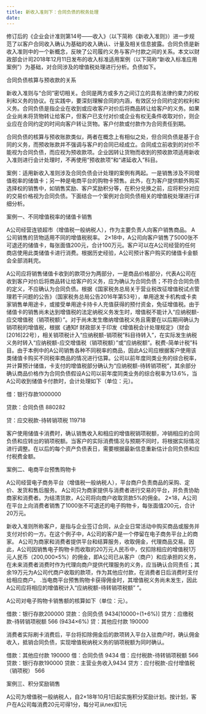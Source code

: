 ```yaml
---
title: 新收入准则下：合同负债的税务处理
date: 
---
```

修订后的《企业会计准则第14号——收入》（以下简称《新收入准则》）进一步规范了以客户合同收入确认为基础的收入确认、计量及相关信息披露。合同负债是新收入准则中的一个新概念，反映了公司履约义务与客户付款之间的关系。本文以财政部会计司2018年12月11日发布的收入标准适用案例（以下简称“新收入标准应用案例”）为基础，对合同涉及的增值税处理进行分析。负债如下。
<!-- more -->

合同负债核算与预收款的关系

新收入准则与“合同”密切相关。合同是两方或多方之间订立的具有法律约束力的权利和义务的协议。在实践中，要深刻理解合同的内涵，有效区分合同约定的权利和义务。合同负债是指企业在收到或应收客户对价后将商品转让给客户的义务。如果企业尚未将货物转让给客户，但客户已支付对价或企业有权无条件收取对价，则企业应在合同约定的时间向客户转让货物。客户付款或付款作为合同责任到期。

合同负债的核算与预收账款类似，两者在概念上有相似之处，但合同负债是基于合同的义务，而预收账款并不强调与客户的合同已经成立。合同成立前收到的对价不能视为合同负债，而应视为预收款项。企业因转让货物而收到的预收款项适用新收入准则进行会计处理时，不再使用“预收款项”和“递延收入”科目。

案例：适用新收入准则涉及合同负债会计处理的案例有两起。一是销售涉及不同增值税率的储值卡；另一种是电商平台的购物卡预售。此外，在为客户提供额外购买选择权的销售中，如销售奖励、客户奖励积分等，在积分兑换之前，应将积分对应的交易价格视为合同负债。下面结合一个案例对合同负债相关的增值税处理进行详细分析。

案例一、不同增值税率的储值卡销售

A公司经营连锁超市（增值税一般纳税人），作为主要负责人向客户销售商品。 A公司销售的货物适用不同的增值税税率。 2×18中，A公司向客户销售了5000张不可退还的储值卡，每张面值200元，合计100万元。客户可以在A公司经营的任何商店使用此类储值卡进行消费。根据历史经验，A公司预计客户购买的储值卡金额会全部消耗完。

A公司应将销售储值卡收到的款项分为两部分，一是商品价格部分，代表A公司在收到客户对价后将商品转让给客户的义务，应为确认为合同负债；不符合合同负债的定义，不应确认为合同负债。根据《国家税务总局关于营业税改征增值税试点管理若干问题的公告》（国家税务总局公告2016年第53号），单用途发卡机构或卡卖家销售单用途卡，或接受单用途卡持卡人充值获得的预付资金，免征增值税。由于储值卡的销售尚未达到增值税的法定纳税义务发生时，增值税不能计入“应纳税额-应交增值税（销项税额）”。对于尚未发生缴纳增值税义务且需要在以后期间确认为销项税的增值税，根据《通知f 财政部关于印发《增值税会计处理规定》（财会[2016]22号），相关销项税计入“应纳税额-销项税”科目待转入”，在实际发生纳税义务时转入“应纳税额-应交增值税（销项税额）”或“应纳税额”。税费-简单计税”科目。由于本例中的A公司销售各种不同税率的商品，因此A公司应根据客户使用该类储值卡购买不同税率商品的情况进行估算。公司以前年度同类业务的综合税率，并计算预计储值，卡支付的增值税部分确认为“应纳税额-待转销项税”，其余部分确认商品价格作为合同负债假设A公司以前年度同类业务的综合税率为13.6%，当A公司收到储值卡付款时，会计处理如下（单位：元）。

借：银行存款1000000

贷款：合同负债 880282

贷：应交税款-待转销项税 119718

客户使用储值卡消费时，确认销售收入和相应的增值税销项税额，冲销相应的合同负债和应转出的销项税额。当客户的实际消费情况与预期不同时，将根据实际情况进行调整。在以后的每个资产负债表日，需要根据最新信息重新估计合同负债和应付税费金额。

案例二、电商平台预售购物卡

A公司经营电子商务平台（增值税一般纳税人），平台商户负责商品的采购、定价、发货和售后服务。 A公司只为商家提供与消费者进行交易的平台，并负责协助商家和消费者。为结清货款，A公司将向商户收取货款5%的佣金。 2×18，A公司在平台上向消费者销售了1000张不可退还的电子购物卡，每张面值200元，合计20万元。

新收入准则所称客户，是指与企业签订合同，从企业日常活动中购买商品或服务并支付对价的一方。在这个例子中，A公司的客户是一个停留在电子商务平台上的商家。 A公司为商家和消费者提供平台和结算服务，收取佣金，代理商品交易。因此，A公司因销售电子购物卡而收取的20万元人民币中，仅扣除相应的增值税1万元人民币（200,000×5%）的佣金，即A公司已从客户（商户）和应承担的义务，在未来消费者消费时作为代理向商户提供代理服务的义务，应当确认合同责任；其余19万元为A公司代商户收取的款项，作为其他应付款，在消费者日后消费时支付给相应商户。 .当电商平台预售购物卡获得佣金时，其增值税义务尚未发生，因此A公司应将相应的增值税计入“应纳税额-待转销项税额” ”。

A公司对电子购物卡销售额的核算如下（单位：元）。

借款：银行存款200000
贷款：合同负债 9434[10000÷(1+6%)]
贷方：应缴税款-待转销项税额 566 (9434×6%)
贷：其他应付款 190000

消费者实际刷卡消费后，平台将扣除佣金后的款项转入平台入驻商户时，确认佣金收入，抵销合同负债，实现增值税纳税义务的销项税额为同时确认。

借款：其他应付款 190000
借：合同负债 9434
借：应付税款-待转销项税额 566
贷款：银行存款190000
贷款：主营业务收入9434
贷方：应付税款-应付增值税（销项税） 566

案例三、积分奖励销售

A公司为增值税一般纳税人，自2×18年10月1日起实施积分奖励计划。按计划，客户在A公司每消费20元可得1分，每分可从nex扣1元